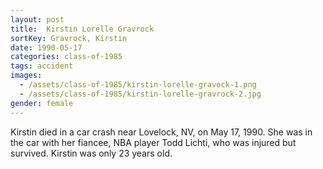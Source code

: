```yaml
---
layout: post
title:  Kirstin Lorelle Gravrock
sortKey: Gravrock, Kirstin
date: 1990-05-17
categories: class-of-1985
tags: accident
images:
  - /assets/class-of-1985/kirstin-lorelle-gravock-1.png
  - /assets/class-of-1985/kirstin-lorelle-gravrock-2.jpg
gender: female
---
```

Kirstin died in a car crash near Lovelock, NV, on May 17, 1990. She was in the car with her fiancee, NBA player Todd Lichti, who was injured but survived. Kirstin was only 23 years old.
